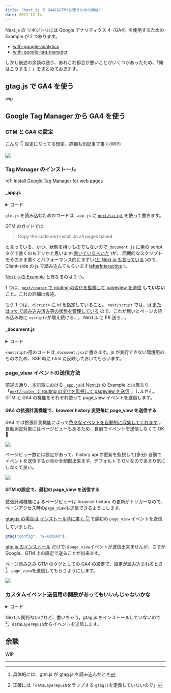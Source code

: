 ```yaml
---
title: "Next.js で GA4(&GTM)を使うための構成"
date: 2021-12-14
---
```


Next.js の リポジトリには Google アナリティクス 4（GA4）を使用するための Example が２つあります。

- [with-google-analytics](https://github.com/vercel/next.js/tree/canary/examples/with-google-analytics)
- [with-google-tag-manager](https://github.com/vercel/next.js/tree/canary/examples/with-google-tag-manager)

しかし後述の余談の通り、あれこれ都合が悪いことがいくつかあったため、「俺はこうする！」をまとめておきます。

## gtag.js で GA4 を使う

wip

## Google Tag Manager から GA4 を使う

### GTM と GA4 の設定

こんな 👇 設定になってる想定。詳細も別記事で書く(WIP)

![](/assets/blog/next-js-with-ga4/gtm-config-for-page-view.jpg)

### Tag Manager のインストール

ref: [Install Google Tag Manager for web pages](https://developers.google.com/tag-platform/tag-manager/web)

#### \_app.js

<details>
<summary>コード</summary>

```jsx
function MyApp({ Component, pageProps }) {
  return (
    <>
      <GtmScript />
      <Component {...pageProps} />
    </>
  );
}
```

```jsx
export const GtmScript = () => (
  <Script
    id={"gtm-script"}
    strategy="afterInteractive"
    dangerouslySetInnerHTML={{
      __html: `
            (function(w,d,s,l,i){w[l]=w[l]||[];w[l].push({'gtm.start':
            new Date().getTime(),event:'gtm.js'});var f=d.getElementsByTagName(s)[0],
            j=d.createElement(s),dl=l!='dataLayer'?'&l='+l:'';j.async=true;j.src=
            'https://www.googletagmanager.com/gtm.js?id='+i+dl;f.parentNode.insertBefore(j,f);
            })(window,document,'script','dataLayer', '${GTM_ID}');
          `,
    }}
  />
);
```

</details>

`gtm.js` を読み込むためのコードは `_app.js` に [`next/script`](https://nextjs.org/docs/basic-features/script) を使って書きます。

GTM のガイドでは

> Copy the code and install on all pages based

と言っている、かつ、状態を持つものでもないので`_document.js` に素の script タグで書くのもアリかと思います([書いている人いた](https://www.learnbestcoding.com/post/9/easiest-way-to-integrate-google-analytics-with-react-js-and-next-js) )が、
同期的なスクリプトをそのまま書くとパフォーマンス的にまずい([と Next.js も言っている](https://nextjs.org/docs/messages/no-sync-scripts) )ので、Client-side の js で読み込んでもらいます([afterInteractive](https://nextjs.org/docs/basic-features/script#afterinteractive) )。

[Next.js の Example](https://github.com/vercel/next.js/blob/canary/examples/with-google-tag-manager/pages/_app.js) と異なるのは 2 つ。

1 つは、[`next/router` で routing の変化を監視して pageview を送信](https://github.com/vercel/next.js/blob/canary/examples/with-google-tag-manager/pages/_app.js#L8-L13) **していない**こと。これの詳細は後述。

もう 1 つは、`<Script>` に id を指定していること。
`next/script` では、[id または src で読み込み済み等の状態を管理している](https://github.com/vercel/next.js/blob/canary/packages/next/client/script.tsx#L42) ので、これが無いとページの読み込み毎に `<script>`が増え続ける...。 Next.js に PR 送ろ...。

#### \_document.js

<details>
<summary>コード</summary>

```jsx
export default class MyDocument extends Document {
  render() {
    return (
      <Html>
        <Head />
        <body>
          <GtmNoscript />
          <Main />
          <NextScript />
        </body>
      </Html>
    );
  }
}
```

```jsx
export const GtmNoscript = () => (
  <noscript>
    <iframe
      src={`https://www.googletagmanager.com/ns.html?id=${GTM_ID}`}
      height="0"
      width="0"
      style={{ display: "none", visibility: "hidden" }}
    />
  </noscript>
);
```

</details>

`<noscript>`用のコードは`_document.jsx`に書きます。js が実行できない環境用のもののため、SSR 時に html に反映しておいてもらいます。

### page_view イベントの送信方法

前述の通り、本記事における `_app.js`は Next.js の Example とは異なり「[`next/router` で routing の変化を監視して pageview を送信](https://github.com/vercel/next.js/blob/canary/examples/with-google-tag-manager/pages/_app.js#L8-L13) 」しません。
GTM と GA4 の機能をそれぞれ使って page_view イベントを送信します。

#### GA4 の拡張計測機能で、browser history 変更毎に page_view を送信する

GA4 では拡張計測機能によって[色々なイベントを自動的に収集してくれます](https://support.google.com/analytics/answer/9234069?hl=ja) 。自動測定対象にはページビューもあるため、自前でイベントを送信しなくて OK🤗

![](/assets/blog/next-js-with-ga4/ga4-config-for-page-view.jpg)

ページビュー数には設定があって、history api の更新を監視して(多分) 自動でイベントを送信するか否かを制御出来ます。デフォルトで ON なのであまり気にしなくて良い。

![](/assets/blog/next-js-with-ga4/ga4-config-for-page-view-2.jpg)

#### GTM の設定で、最初の page_view を送信する

拡張計測機能によるページビューは browser history の更新がトリガーなので、ページアクセス時の`page_view`も送信できるようにします。

[gtag.js の場合は インストール時に書く 👇 ](https://developers.google.com/tag-platform/gtagjs/install?hl=ja) で最初の `page_view` イベントを送信していました。

```js
gtag("config", "G-XXXXXX");
```

[gtm.js のインストール](https://developers.google.com/tag-platform/tag-manager/web?hl=ja) だけでは`page_view`イベントが送信出来ませんが、さすが Google、GTM 上の設定で送ることが出来ます。

ページ読み込み GTM のタグとしての GA4 の設定で、設定が読み込まれるとき[^1]、`page_view`を送信してもらうようにします。

![](/assets/blog/next-js-with-ga4/gtm-config-for-page-view.jpg)

### カスタムイベント送信用の関数があってもいいんじゃないかな

<details>
<summary>コード</summary>

```jsx
export const sendEvent = (event, parameters) => {
  window.dataLayer.push({
    event,
    ...parameters,
  });
};
```

</details>

Next.js 関係ないけれど、書いちゃう。gtag.js をインストールしていないので[^2]、`dataLayer#push`からイベントを送信します。

## 余談

WIP

---

[^1]: 具体的には、gtm.js が gtag.js を読み込んだとき

[^2]: 正確には「`dataLayer#push`をラップする `gtag()`を定義していないので」
